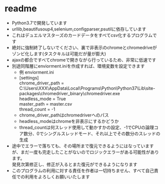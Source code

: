 # readme
- Python3.7で開発しています
- urllib,beautifusoup4,selenium,configparser,psutilに依存しています
- これはデュエルマスターズのカードデータをすべてcsv化するプログラムです
- 絶対に強制終了しないでください、裏で非表示のchromeとchromedriveがゾンビ化します(タスクキルは可能だが量が膨大)
- ajaxの都合ですべてchromeで開きながら行っているため、非常に低速です
- 別途同階層にenviorment.iniを作成すれば、環境変数を設定できます
  - 例 enviorment.ini
  - [settings]  
  chrome_driver_path = C:\Users\XXX\AppData\Local\Programs\Python\Python37\Lib\site-packages\chromedriver_binary\chromedriver.exe  
  headless_mode = True  
  master_path = master.csv  
  thread_count = -1
  - chrome_driver_pathはchromedriverへのパス
  - headless_modeはchromeを非表示にするかどうか
  - thread_countは何スレッド使用して動かすかの設定、-1でCPUの論理コア数分、0でシングルスレッドモード、それ以上でその数分のスレッドの生成
- 途中でエラーで落ちても、その場所まで復元できるようにはなっていますが、まだ一度も完走したことがないのでロジックエラーがある可能性があります。  
発見次第修正し、修正が入るとまた復元ができるようになります
- このプログラムの利用に対する責任を作者は一切持ちません、すべて自己責任での利用をよろしくお願いいたします
